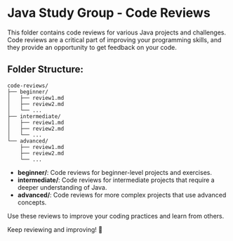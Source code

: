 
# Java Study Group - Code Reviews

This folder contains code reviews for various Java projects and challenges. Code reviews are a critical part of improving your programming skills, and they provide an opportunity to get feedback on your code.

## Folder Structure:

```plaintext
code-reviews/
├── beginner/
│   ├── review1.md
│   ├── review2.md
│   └── ...
├── intermediate/
│   ├── review1.md
│   ├── review2.md
│   └── ...
└── advanced/
    ├── review1.md
    ├── review2.md
    └── ...
```

- **beginner/**: Code reviews for beginner-level projects and exercises.
- **intermediate/**: Code reviews for intermediate projects that require a deeper understanding of Java.
- **advanced/**: Code reviews for more complex projects that use advanced concepts.

Use these reviews to improve your coding practices and learn from others.

Keep reviewing and improving! 📝

